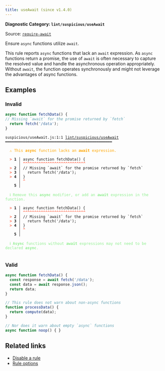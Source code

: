 ```yaml
---
title: useAwait (since v1.4.0)
---
```


**Diagnostic Category: `lint/suspicious/useAwait`**

Source: <a href="https://eslint.org/docs/latest/rules/require-await" target="_blank"><code>require-await</code></a>

Ensure `async` functions utilize `await`.

This rule reports `async` functions that lack an `await` expression. As `async`
functions return a promise, the use of `await` is often necessary to capture the
resolved value and handle the asynchronous operation appropriately. Without `await`,
the function operates synchronously and might not leverage the advantages of async
functions.

## Examples

### Invalid

```jsx
async function fetchData() {
// Missing `await` for the promise returned by `fetch`
  return fetch('/data');
}
```

<pre class="language-text"><code class="language-text">suspicious/useAwait.js:1:1 <a href="https://biomejs.dev/linter/rules/use-await">lint/suspicious/useAwait</a> ━━━━━━━━━━━━━━━━━━━━━━━━━━━━━━━━━━━━━━━━━━━━━━━━

<strong><span style="color: Orange;">  </span></strong><strong><span style="color: Orange;">⚠</span></strong> <span style="color: Orange;">This </span><span style="color: Orange;"><strong>async</strong></span><span style="color: Orange;"> function lacks an </span><span style="color: Orange;"><strong>await</strong></span><span style="color: Orange;"> expression.</span>
  
<strong><span style="color: Tomato;">  </span></strong><strong><span style="color: Tomato;">&gt;</span></strong> <strong>1 │ </strong>async function fetchData() {
   <strong>   │ </strong><strong><span style="color: Tomato;">^</span></strong><strong><span style="color: Tomato;">^</span></strong><strong><span style="color: Tomato;">^</span></strong><strong><span style="color: Tomato;">^</span></strong><strong><span style="color: Tomato;">^</span></strong><strong><span style="color: Tomato;">^</span></strong><strong><span style="color: Tomato;">^</span></strong><strong><span style="color: Tomato;">^</span></strong><strong><span style="color: Tomato;">^</span></strong><strong><span style="color: Tomato;">^</span></strong><strong><span style="color: Tomato;">^</span></strong><strong><span style="color: Tomato;">^</span></strong><strong><span style="color: Tomato;">^</span></strong><strong><span style="color: Tomato;">^</span></strong><strong><span style="color: Tomato;">^</span></strong><strong><span style="color: Tomato;">^</span></strong><strong><span style="color: Tomato;">^</span></strong><strong><span style="color: Tomato;">^</span></strong><strong><span style="color: Tomato;">^</span></strong><strong><span style="color: Tomato;">^</span></strong><strong><span style="color: Tomato;">^</span></strong><strong><span style="color: Tomato;">^</span></strong><strong><span style="color: Tomato;">^</span></strong><strong><span style="color: Tomato;">^</span></strong><strong><span style="color: Tomato;">^</span></strong><strong><span style="color: Tomato;">^</span></strong><strong><span style="color: Tomato;">^</span></strong><strong><span style="color: Tomato;">^</span></strong>
<strong><span style="color: Tomato;">  </span></strong><strong><span style="color: Tomato;">&gt;</span></strong> <strong>2 │ </strong>// Missing `await` for the promise returned by `fetch`
<strong><span style="color: Tomato;">  </span></strong><strong><span style="color: Tomato;">&gt;</span></strong> <strong>3 │ </strong>  return fetch('/data');
<strong><span style="color: Tomato;">  </span></strong><strong><span style="color: Tomato;">&gt;</span></strong> <strong>4 │ </strong>}
   <strong>   │ </strong><strong><span style="color: Tomato;">^</span></strong>
    <strong>5 │ </strong>
  
<strong><span style="color: lightgreen;">  </span></strong><strong><span style="color: lightgreen;">ℹ</span></strong> <span style="color: lightgreen;">Remove this </span><span style="color: lightgreen;"><strong>async</strong></span><span style="color: lightgreen;"> modifier, or add an </span><span style="color: lightgreen;"><strong>await</strong></span><span style="color: lightgreen;"> expression in the function.</span>
  
<strong><span style="color: Tomato;">  </span></strong><strong><span style="color: Tomato;">&gt;</span></strong> <strong>1 │ </strong>async function fetchData() {
   <strong>   │ </strong><strong><span style="color: Tomato;">^</span></strong><strong><span style="color: Tomato;">^</span></strong><strong><span style="color: Tomato;">^</span></strong><strong><span style="color: Tomato;">^</span></strong><strong><span style="color: Tomato;">^</span></strong><strong><span style="color: Tomato;">^</span></strong><strong><span style="color: Tomato;">^</span></strong><strong><span style="color: Tomato;">^</span></strong><strong><span style="color: Tomato;">^</span></strong><strong><span style="color: Tomato;">^</span></strong><strong><span style="color: Tomato;">^</span></strong><strong><span style="color: Tomato;">^</span></strong><strong><span style="color: Tomato;">^</span></strong><strong><span style="color: Tomato;">^</span></strong><strong><span style="color: Tomato;">^</span></strong><strong><span style="color: Tomato;">^</span></strong><strong><span style="color: Tomato;">^</span></strong><strong><span style="color: Tomato;">^</span></strong><strong><span style="color: Tomato;">^</span></strong><strong><span style="color: Tomato;">^</span></strong><strong><span style="color: Tomato;">^</span></strong><strong><span style="color: Tomato;">^</span></strong><strong><span style="color: Tomato;">^</span></strong><strong><span style="color: Tomato;">^</span></strong><strong><span style="color: Tomato;">^</span></strong><strong><span style="color: Tomato;">^</span></strong><strong><span style="color: Tomato;">^</span></strong><strong><span style="color: Tomato;">^</span></strong>
<strong><span style="color: Tomato;">  </span></strong><strong><span style="color: Tomato;">&gt;</span></strong> <strong>2 │ </strong>// Missing `await` for the promise returned by `fetch`
<strong><span style="color: Tomato;">  </span></strong><strong><span style="color: Tomato;">&gt;</span></strong> <strong>3 │ </strong>  return fetch('/data');
<strong><span style="color: Tomato;">  </span></strong><strong><span style="color: Tomato;">&gt;</span></strong> <strong>4 │ </strong>}
   <strong>   │ </strong><strong><span style="color: Tomato;">^</span></strong>
    <strong>5 │ </strong>
  
<strong><span style="color: lightgreen;">  </span></strong><strong><span style="color: lightgreen;">ℹ</span></strong> <span style="color: lightgreen;"><strong>Async</strong></span><span style="color: lightgreen;"> functions without </span><span style="color: lightgreen;"><strong>await</strong></span><span style="color: lightgreen;"> expressions may not need to be declared </span><span style="color: lightgreen;"><strong>async</strong></span><span style="color: lightgreen;">.</span>
  
</code></pre>

### Valid

```jsx
async function fetchData() {
  const response = await fetch('/data');
  const data = await response.json();
  return data;
}

// This rule does not warn about non-async functions
function processData() {
  return compute(data);
}

// Nor does it warn about empty `async` functions
async function noop() { }
```

## Related links

- [Disable a rule](/linter/#disable-a-lint-rule)
- [Rule options](/linter/#rule-options)
